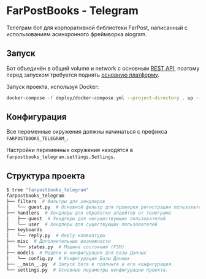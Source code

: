 # FarPostBooks - Telegram
Телеграм бот для корпоративной библиотеки FarPost, написанный с использованием
асинхронного фреймворка aiogram.

## Запуск
Бот объединён в общий volume и network с основным [REST API](https://github.com/FarPostBooks/farpostbooks_backend),
поэтому перед запуском требуется поднять [основную платформу](https://github.com/FarPostBooks/farpostbooks_backend).

Запуск проекта, используя Docker:
```bash
docker-compose -f deploy/docker-compose.yml --project-directory . up --build
```


## Конфигурация
Все переменные окружения должны начинаться с префикса `FARPOSTBOOKS_TELEGRAM_`.

Настройки переменных окружения находятся в `farpostbooks_telegram.settings.Settings`.


## Структура проекта
```bash
$ tree "farpostbooks_telegram"
farpostbooks_telegram
├── filters  # Фильтры для хендлеров
│   └── guest.py  # Основной фильтр для проверки регистрации пользователя
├── handlers  # Хендлеры для обработки апдейтов от телеграма
│   ├── guest  # Хендлеры для несуществующих пользователей
│   └── user  # Хендлеры для существующих пользователей
├── keyboards
│   └── reply.py  # Reply клавиатуры
├── misc  # Дополнительные возможности
│   └── states.py  # Машина состояний (FSM)
├── models  # Модели и конфигурация для Базы Данных
│   └── config.py  # Конфигурация Базы Данных
├── __main__.py  # Запуск бота в поллинге и его конфигурация.
└── settings.py  # Основные параметры конфигурации проекта.
```

